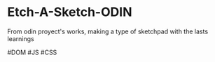# Etch-A-Sketch-ODIN

From odin proyect's works, making a type of sketchpad with the lasts learnings

#DOM #JS #CSS

